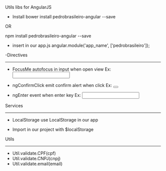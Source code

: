 Utils libs for AngularJS

- Install
bower install pedrobrasileiro-angular --save

OR

npm install pedrobrasileiro-angular --save

- insert in our app.js
angular.module('app_name', ['pedrobrasileiro']);


-Directives
___________
- FocusMe
autofocus in input when open view
Ex: <input type="text" focus-me />

- ngConfirmClick
emit confirm alert when click
Ex: <button ng-confirm-click="Are you sure?"></button>

- ngEnter
event when enter key
Ex: <input type="text" ng-enter="anAction()" />

Services
_________
- LocalStorage
use LocalStorage in our app

- Import in our project with $localStorage

Utils
_________
- Util.validate.CPF(cpf)
- Util.validate.CNPJ(cnpj)
- Util.validate.email(email)
